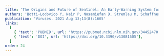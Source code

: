 ```yaml
---
title: 'The Origins and Future of Sentinel: An Early-Warning System for Pandemic Preemption and Response'
authors: 'Botti-Lodovico Y, Nair P, Nosamiefan D, Stremlau M, Schaffner S, Agignoae SV, Aiyepada JO, Ajogbasile FV, Akpede GO, Alhasan F, Andersen KG, Asogun DA, Ayodeji OO, Badiane AS, Barnes K, Bauer MR, Bell-Kareem A, Benard ME, Benevolence EO, Blessing O, Boehm CK, Boisen ML, Bond NG, Branco LM, Butts MJ, Carter A, Colubri A, …, Vinzé A, Vodzak ME, Welch N, Wurie HI, Zoumarou D, Grant DS, Ndiaye D, MacInnis B, Sabeti PC, Happi C'
publication: 'Viruses. 2021 Aug 13;13(8):1605'
links:
  [
    { 'text': 'PUBMED', url: 'https://pubmed.ncbi.nlm.nih.gov/34452470'},
    { 'text': 'DOI', url: 'https://doi.org/10.3390/v13081605'},
  ]
order: 24
---
```

